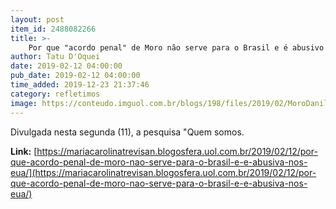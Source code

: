 ```yaml
---
layout: post
item_id: 2488082266
title: >-
    Por que "acordo penal" de Moro não serve para o Brasil e é abusivo nos EUA
author: Tatu D'Oquei
date: 2019-02-12 04:00:00
pub_date: 2019-02-12 04:00:00
time_added: 2019-12-23 21:37:46
category: refletimos
image: https://conteudo.imguol.com.br/blogs/198/files/2019/02/MoroDaniloVerpa-615x300.jpg
---
```


Divulgada nesta segunda (11), a pesquisa "Quem somos.

**Link:** [https://mariacarolinatrevisan.blogosfera.uol.com.br/2019/02/12/por-que-acordo-penal-de-moro-nao-serve-para-o-brasil-e-e-abusiva-nos-eua/](https://mariacarolinatrevisan.blogosfera.uol.com.br/2019/02/12/por-que-acordo-penal-de-moro-nao-serve-para-o-brasil-e-e-abusiva-nos-eua/)


